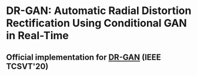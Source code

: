 # DR-GAN: Automatic Radial Distortion Rectification Using Conditional GAN in Real-Time
## Official implementation for [DR-GAN](https://ieeexplore.ieee.org/document/8636975) (IEEE TCSVT'20)

